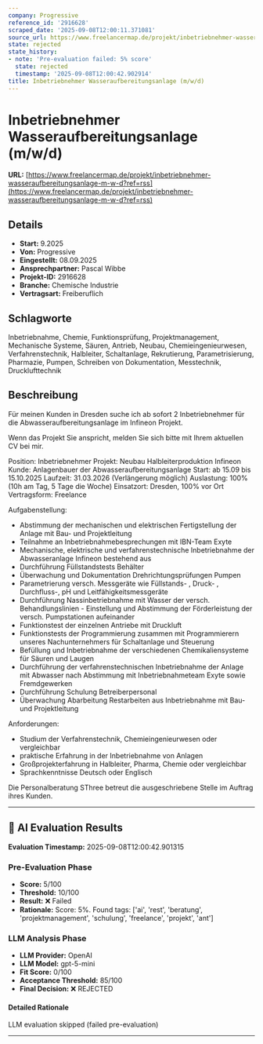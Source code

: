 ```yaml
---
company: Progressive
reference_id: '2916628'
scraped_date: '2025-09-08T12:00:11.371081'
source_url: https://www.freelancermap.de/projekt/inbetriebnehmer-wasseraufbereitungsanlage-m-w-d?ref=rss
state: rejected
state_history:
- note: 'Pre-evaluation failed: 5% score'
  state: rejected
  timestamp: '2025-09-08T12:00:42.902914'
title: Inbetriebnehmer Wasseraufbereitungsanlage (m/w/d)
---
```



# Inbetriebnehmer Wasseraufbereitungsanlage (m/w/d)
**URL:** [https://www.freelancermap.de/projekt/inbetriebnehmer-wasseraufbereitungsanlage-m-w-d?ref=rss](https://www.freelancermap.de/projekt/inbetriebnehmer-wasseraufbereitungsanlage-m-w-d?ref=rss)
## Details
- **Start:** 9.2025
- **Von:** Progressive
- **Eingestellt:** 08.09.2025
- **Ansprechpartner:** Pascal Wibbe
- **Projekt-ID:** 2916628
- **Branche:** Chemische Industrie
- **Vertragsart:** Freiberuflich

## Schlagworte
Inbetriebnahme, Chemie, Funktionsprüfung, Projektmanagement, Mechanische Systeme, Säuren, Antrieb, Neubau, Chemieingenieurwesen, Verfahrenstechnik, Halbleiter, Schaltanlage, Rekrutierung, Parametrisierung, Pharmazie, Pumpen, Schreiben von Dokumentation, Messtechnik, Drucklufttechnik

## Beschreibung
Für meinen Kunden in Dresden suche ich ab sofort 2 Inbetriebnehmer für die Abwasseraufbereitungsanlage im Infineon Projekt.

Wenn das Projekt Sie anspricht, melden Sie sich bitte mit Ihrem aktuellen CV bei mir.

Position: Inbetriebnehmer
Projekt: Neubau Halbleiterproduktion Infineon
Kunde: Anlagenbauer der Abwasseraufbereitungsanlage
Start: ab 15.09 bis 15.10.2025
Laufzeit: 31.03.2026 (Verlängerung möglich)
Auslastung: 100% (10h am Tag, 5 Tage die Woche)
Einsatzort: Dresden, 100% vor Ort
Vertragsform: Freelance

Aufgabenstellung:
- Abstimmung der mechanischen und elektrischen Fertigstellung der Anlage mit Bau- und Projektleitung
- Teilnahme an Inbetriebnahmebesprechungen mit IBN-Team Exyte
- Mechanische, elektrische und verfahrenstechnische Inbetriebnahme der Abwasseranlage Infineon bestehend aus
- Durchführung Füllstandstests Behälter
- Überwachung und Dokumentation Drehrichtungsprüfungen Pumpen
- Parametrierung versch. Messgeräte wie Füllstands- , Druck- , Durchfluss-, pH und Leitfähigkeitsmessgeräte
- Durchführung Nassinbetriebnahme mit Wasser der versch. Behandlungslinien - Einstellung und Abstimmung der Förderleistung der versch. Pumpstationen aufeinander
- Funktionstest der einzelnen Antriebe mit Druckluft
- Funktionstests der Programmierung zusammen mit Programmierern unseres Nachunternehmers für Schaltanlage und Steuerung
- Befüllung und Inbetriebnahme der verschiedenen Chemikaliensysteme für Säuren und Laugen
- Durchführung der verfahrenstechnischen Inbetriebnahme der Anlage mit Abwasser nach Abstimmung mit Inbetriebnahmeteam Exyte sowie Fremdgewerken
- Durchführung Schulung Betreiberpersonal
- Überwachung Abarbeitung Restarbeiten aus Inbetriebnahme mit Bau- und Projektleitung

Anforderungen:
- Studium der Verfahrenstechnik, Chemieingenieurwesen oder vergleichbar
- praktische Erfahrung in der Inbetriebnahme von Anlagen
- Großprojekterfahrung in Halbleiter, Pharma, Chemie oder vergleichbar
- Sprachkenntnisse Deutsch oder Englisch

Die Personalberatung SThree betreut die ausgeschriebene Stelle im Auftrag ihres Kunden.

---

## 🤖 AI Evaluation Results

**Evaluation Timestamp:** 2025-09-08T12:00:42.901315

### Pre-Evaluation Phase
- **Score:** 5/100
- **Threshold:** 10/100
- **Result:** ❌ Failed
- **Rationale:** Score: 5%. Found tags: ['ai', 'rest', 'beratung', 'projektmanagement', 'schulung', 'freelance', 'projekt', 'ant']

### LLM Analysis Phase
- **LLM Provider:** OpenAI
- **LLM Model:** gpt-5-mini
- **Fit Score:** 0/100
- **Acceptance Threshold:** 85/100
- **Final Decision:** ❌ REJECTED

#### Detailed Rationale
LLM evaluation skipped (failed pre-evaluation)

---
